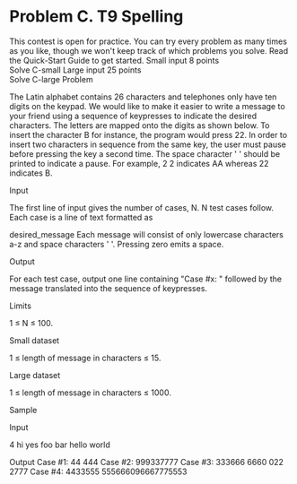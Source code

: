 # Problem C. T9 Spelling
This contest is open for practice. You can try every problem as many times as you like, though we won't keep track of which problems you solve. Read the Quick-Start Guide to get started.
Small input
8 points	
Solve C-small
Large input
25 points	
Solve C-large
Problem

The Latin alphabet contains 26 characters and telephones only have ten digits on the keypad. We would like to make it easier to write a message to your friend using a sequence of keypresses to indicate the desired characters. The letters are mapped onto the digits as shown below. To insert the character B for instance, the program would press 22. In order to insert two characters in sequence from the same key, the user must pause before pressing the key a second time. The space character ' ' should be printed to indicate a pause. For example, 2 2 indicates AA whereas 22 indicates B.


Input

The first line of input gives the number of cases, N. N test cases follow. Each case is a line of text formatted as

desired_message
Each message will consist of only lowercase characters a-z and space characters ' '. Pressing zero emits a space.

Output

For each test case, output one line containing "Case #x: " followed by the message translated into the sequence of keypresses.

Limits

1 ≤ N ≤ 100.

Small dataset

1 ≤ length of message in characters ≤ 15.

Large dataset

1 ≤ length of message in characters ≤ 1000.

Sample


Input

4
hi
yes
foo  bar
hello world

Output
Case #1: 44 444
Case #2: 999337777
Case #3: 333666 6660 022 2777
Case #4: 4433555 555666096667775553
